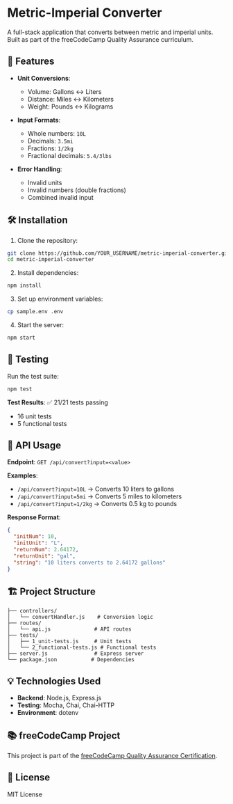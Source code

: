 # Metric-Imperial Converter

A full-stack application that converts between metric and imperial units. Built as part of the freeCodeCamp Quality Assurance curriculum.

## 🚀 Features

- **Unit Conversions**: 
  - Volume: Gallons ↔ Liters
  - Distance: Miles ↔ Kilometers  
  - Weight: Pounds ↔ Kilograms

- **Input Formats**:
  - Whole numbers: `10L`
  - Decimals: `3.5mi`
  - Fractions: `1/2kg`
  - Fractional decimals: `5.4/3lbs`

- **Error Handling**:
  - Invalid units
  - Invalid numbers (double fractions)
  - Combined invalid input

## 🛠️ Installation

1. Clone the repository:
```bash
git clone https://github.com/YOUR_USERNAME/metric-imperial-converter.git
cd metric-imperial-converter
```

2. Install dependencies:
```bash
npm install
```

3. Set up environment variables:
```bash
cp sample.env .env
```

4. Start the server:
```bash
npm start
```

## 🧪 Testing

Run the test suite:
```bash
npm test
```

**Test Results**: ✅ 21/21 tests passing
- 16 unit tests
- 5 functional tests

## 🔗 API Usage

**Endpoint**: `GET /api/convert?input=<value>`

**Examples**:
- `/api/convert?input=10L` → Converts 10 liters to gallons
- `/api/convert?input=5mi` → Converts 5 miles to kilometers
- `/api/convert?input=1/2kg` → Converts 0.5 kg to pounds

**Response Format**:
```json
{
  "initNum": 10,
  "initUnit": "L",
  "returnNum": 2.64172,
  "returnUnit": "gal",
  "string": "10 liters converts to 2.64172 gallons"
}
```

## 🏗️ Project Structure

```
├── controllers/
│   └── convertHandler.js    # Conversion logic
├── routes/
│   └── api.js              # API routes
├── tests/
│   ├── 1_unit-tests.js     # Unit tests
│   └── 2_functional-tests.js # Functional tests
├── server.js               # Express server
└── package.json           # Dependencies
```

## 💡 Technologies Used

- **Backend**: Node.js, Express.js
- **Testing**: Mocha, Chai, Chai-HTTP
- **Environment**: dotenv

## 📚 freeCodeCamp Project

This project is part of the [freeCodeCamp Quality Assurance Certification](https://www.freecodecamp.org/learn/quality-assurance/).

## 📄 License

MIT License
